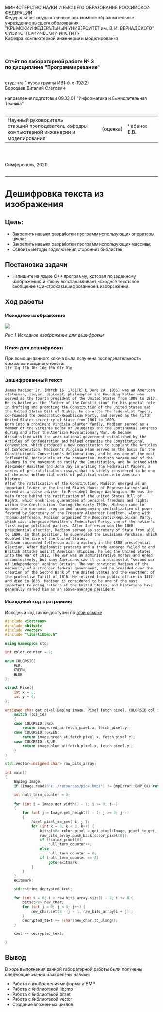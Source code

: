 МИНИСТЕРСТВО НАУКИ  И ВЫСШЕГО ОБРАЗОВАНИЯ РОССИЙСКОЙ ФЕДЕРАЦИИ  
Федеральное государственное автономное образовательное учреждение высшего образования  
"КРЫМСКИЙ ФЕДЕРАЛЬНЫЙ УНИВЕРСИТЕТ им. В. И. ВЕРНАДСКОГО"  
ФИЗИКО-ТЕХНИЧЕСКИЙ ИНСТИТУТ  
Кафедра компьютерной инженерии и моделирования
<br/><br/>
​
### Отчёт по лабораторной работе № 3<br/> по дисциплине "Программирование"
<br/>
​
студента 1 курса группы ИВТ-б-о-192(2)<br/>
Бородаев Виталий Олегович<br/><br/>
направления подготовки 09.03.01 "Информатика и Вычислительная Техника"
<br/>
​
<table>
<tr><td>Научный руководитель<br/> старший преподаватель кафедры<br/> компьютерной инженерии и моделирования</td>
<td>(оценка)<br/></td>
<td>Чабанов В.В.</td>
</tr>
</table>
<br/><br/>

Симферополь, 2020
<br/><br/>

-------

# Дешифровка текста из изображения

## Цель:
- Закрепить навыки разработки программ использующих операторы цикла;
- Закрепить навыки разработки программ использующих массивы;
- Освоить методы подключения сторонних библиотек.
## Постановка задачи
- Напишите на языке С++ программу, которая по заданному изображению и ключу восстанавливает исходное текстовое сообщение (Си-строка)зашифрованное в изображении.
## Ход работы

### Исходное изображение

<img src="resources/pic4.bmp">

*Рис 1. Исходное изображение для дешифровки*


### Ключ для дешифровки

При помощи данного ключа была получена последовательность символов исходного текста: <br>
`11r 11g 11b 10r 10g 10b 01r 01g`

### Зашифрованный текст

```
James Madison Jr. (March 16, 1751[b] Ц June 28, 1836) was an American statesman, lawyer, diplomat, philosopher and Founding Father who served as the fourth president of the United States from 1809 to 1817. He is hailed as the "Father of the Constitution" for his pivotal role in drafting and promoting the Constitution of the United States and the United States Bill of Rights. He co-wrote The Federalist Papers, co-founded the Democratic-Republican Party, and served as the fifth United States secretary of State from 1801 to 1809.
Born into a prominent Virginia planter family, Madison served as a member of the Virginia House of Delegates and the Continental Congress during and after the American Revolutionary War. He became dissatisfied with the weak national government established by the Articles of Confederation and helped organize the Constitutional Convention, which produced a new constitution to supplant the Articles of Confederation. Madison's Virginia Plan served as the basis for the Constitutional Convention's deliberations, and he was one of the most influential individuals at the convention. Madison became one of the leaders in the movement to ratify the Constitution, and he joined with Alexander Hamilton and John Jay in writing The Federalist Papers, a series of pro-ratification essays that is widely considered to be one of the most influential works of political science in American history.
After the ratification of the Constitution, Madison emerged as an important leader in the United States House of Representatives and served as a close adviser to President George Washington. He was the main force behind the ratification of the United States Bill of Rights, which enshrines guarantees of personal freedoms and rights within the Constitution. During the early 1790s, Madison came to oppose the economic program and accompanying centralization of power favored by Secretary of the Treasury Alexander Hamilton. Along with Thomas Jefferson, Madison organized the Democratic-Republican Party, which was, alongside Hamilton's Federalist Party, one of the nation's first major political parties. After Jefferson won the 1800 presidential election, Madison served as secretary of State from 1801 to 1809. In that position, he supervised the Louisiana Purchase, which doubled the size of the United States.
Madison succeeded Jefferson with a victory in the 1808 presidential election. After diplomatic protests and a trade embargo failed to end British attacks against American shipping, he led the United States into the War of 1812. The war was an administrative morass and ended inconclusively, but many Americans saw it as a successful "second war of independence" against Britain. The war convinced Madison of the necessity of a stronger federal government, and he presided over the creation of the Second Bank of the United States and the enactment of the protective Tariff of 1816. He retired from public office in 1817 and died in 1836. Madison is considered to be one of the most important Founding Fathers of the United States, and historians have generally ranked him as an above-average president.
```

### Исходный код программы

Исходный код также доступен по [этой ссылке](code/main.cpp)

```cpp
#include <iostream>
#include <bitset>
#include <vector>
#include "libs/libbmp.h"

using namespace std;

int color_counter = 0;

enum COLORSID{
	RED,
	GREEN,
	BLUE
};

struct Pixel{
	int x = 0;
	int y = 0;
};

unsigned char get_pixel(BmpImg image, Pixel fetch_pixel, COLORSID col_id){
	switch (col_id)
	{
	case COLORSID::RED:
		return image.red_at(fetch_pixel.x, fetch_pixel.y);
	case COLORSID::GREEN:
		return image.green_at(fetch_pixel.x, fetch_pixel.y);
	case COLORSID::BLUE:
		return image.blue_at(fetch_pixel.x, fetch_pixel.y);
	}
}

std::vector<unsigned char> raw_bits_array;

int main()
{
	BmpImg Image;
	if (Image.read(R"(../resources/pic4.bmp)") != BmpError::BMP_OK) return EXIT_FAILURE;

	int null_term_counter = 0;
	
	for (int i = Image.get_width() - 1; i >= 0; i--)
	{
		for (int j = Image.get_height() - 1; j >= 0; j--)
		{
			Pixel pixel_to_get{ i, j };
			for (int k = 0; k < 3; k++) {
				bitset<8> color_pixel = get_pixel(Image, pixel_to_get, (COLORSID)k);
				raw_bits_array.push_back(color_pixel[0]);
				if (!color_pixel[0])
					null_term_counter++;
				else
					null_term_counter = 0;
				if (null_term_counter == 8)
					goto exitmark;	
			}
		}
	}
	exitmark:

	std::string decrypted_text;

	for (int i = 0; i < raw_bits_array.size() - 8; i += 8){
		bitset<8> new_char;
		for (int j = 0; j < 8; j++) {
			new_char.set(8 - j - 1, raw_bits_array[i + j]);
		}
		decrypted_text += (char)new_char.to_ulong();
	}

	cout << decrypted_text;

}
```

## Вывод

В ходе выполнения данной лабораторной работы были получены следующие знания и закрепены навыки:
- Работа с изображениями формата BMP
- Работа с библиотекой libbmp
- Работа с библиотекой bitset
- Работа с библиотекой vector
- Создание вложенных циклов
